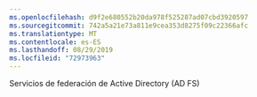 ```yaml
---
ms.openlocfilehash: d9f2e680552b20da978f525287ad07cbd3920597
ms.sourcegitcommit: 742a5a21e73a811e9cea353d8275f09c22366afc
ms.translationtype: MT
ms.contentlocale: es-ES
ms.lasthandoff: 08/29/2019
ms.locfileid: "72973963"
---
```

Servicios de federación de Active Directory (AD FS)